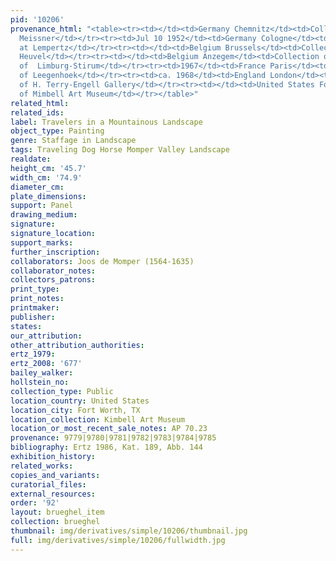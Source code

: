 ```yaml
---
pid: '10206'
provenance_html: "<table><tr><td></td><td>Germany Chemnitz</td><td>Collection of Richard
  Meissner</td></tr><tr><td>Jul 10 1952</td><td>Germany Cologne</td><td>Sold at Auction
  at Lempertz</td></tr><tr><td></td><td>Belgium Brussels</td><td>Collection of de
  Heuvel</td></tr><tr><td></td><td>Belgium Anzegem</td><td>Collection of the House
  of  Limburg-Stirum</td></tr><tr><td>1967</td><td>France Paris</td><td>Collection
  of Leegenhoek</td></tr><tr><td>ca. 1968</td><td>England London</td><td>Collection
  of H. Terry-Engell Gallery</td></tr><tr><td></td><td>United States Fort Worth TX</td><td>Collection
  of Mimbell Art Museum</td></tr></table>"
related_html:
related_ids:
label: Travelers in a Mountainous Landscape
object_type: Painting
genre: Staffage in Landscape
tags: Traveling Dog Horse Momper Valley Landscape
realdate:
height_cm: '45.7'
width_cm: '74.9'
diameter_cm:
plate_dimensions:
support: Panel
drawing_medium:
signature:
signature_location:
support_marks:
further_inscription:
collaborators: Joos de Momper (1564-1635)
collaborator_notes:
collectors_patrons:
print_type:
print_notes:
printmaker:
publisher:
states:
our_attribution:
other_attribution_authorities:
ertz_1979:
ertz_2008: '677'
bailey_walker:
hollstein_no:
collection_type: Public
location_country: United States
location_city: Fort Worth, TX
location_collection: Kimbell Art Museum
location_or_most_recent_sale_notes: AP 70.23
provenance: 9779|9780|9781|9782|9783|9784|9785
bibliography: Ertz 1986, Kat. 189, Abb. 144
exhibition_history:
related_works:
copies_and_variants:
curatorial_files:
external_resources:
order: '92'
layout: brueghel_item
collection: brueghel
thumbnail: img/derivatives/simple/10206/thumbnail.jpg
full: img/derivatives/simple/10206/fullwidth.jpg
---
```

